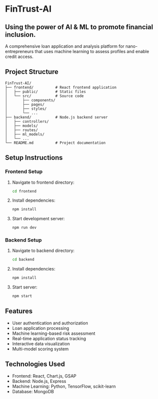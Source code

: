 # FinTrust-AI

## Using the power of AI & ML to promote financial inclusion.

A comprehensive loan application and analysis platform for nano-entrepreneurs that uses machine learning to assess profiles and enable credit access.

## Project Structure

```
FinTrust-AI/
├── frontend/          # React frontend application
│   ├── public/        # Static files
│   └── src/           # Source code
│       ├── components/
│       ├── pages/
│       ├── styles/
│       └── ...
├── backend/           # Node.js backend server
│   ├── controllers/
│   ├── models/
│   ├── routes/
│   ├── ml_models/
│   └── ...
└── README.md          # Project documentation
```

## Setup Instructions

### Frontend Setup
1. Navigate to frontend directory:
   ```bash
   cd frontend
   ```
2. Install dependencies:
   ```bash
   npm install
   ```
3. Start development server:
   ```bash
   npm run dev
   ```

### Backend Setup
1. Navigate to backend directory:
   ```bash
   cd backend
   ```
2. Install dependencies:
   ```bash
   npm install
   ```
3. Start server:
   ```bash
   npm start
   ```

## Features
- User authentication and authorization
- Loan application processing
- Machine learning-based risk assessment
- Real-time application status tracking
- Interactive data visualization
- Multi-model scoring system

## Technologies Used
- Frontend: React, Chart.js, GSAP
- Backend: Node.js, Express
- Machine Learning: Python, TensorFlow, scikit-learn
- Database: MongoDB